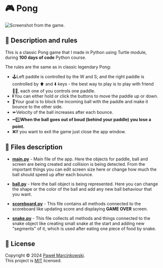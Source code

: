 # 🎮 Pong
![Screenshot from the game.](https://github.com/Pawelo112/Pong/assets/121107616/608fcbc5-12d2-4bb7-8388-ff69568b2c20)

## 📖 Description and rules
This is a classic Pong game that I made in Python using Turtle module, during **100 days of code** Python course.

The rules are the same as in classic legendary Pong:
+ 🕹️Left paddle is controlled by the W and S; and the right paddle is controlled by ⬆️ and ⬇️ keys - the best way to play is to play with friend🙋‍♂️, each one of you controls one paddle.
+ ⏬You can either hold or click the buttons to move the paddle up or down.
+ 🏅Your goal is to block the incoming ball with the paddle and make it bounce to the other side.
+ ⏩Velocity of the ball increases after each bounce.
+ ➖1️⃣**When the ball goes out of boud (behind your paddle) you lose a point.**
+ ❌If you want to exit the game just close the app window.

## 📁 Files description
+ **[main.py](https://github.com/Pawelo112/Pong/blob/main/main.py)** - Main file of the app. Here the objects for paddle, ball and screen are being created and collision is being detected. From the important things you can edit screen size here or change how much the ball should speed up after each bounce.
  
+ **[ball.py](https://github.com/Pawelo112/Pong/blob/main/ball.py)** - Here the ball object is being represented. Here you can change the shape or the color of the ball and add any new ball behaviour that you want.
  
+ **[scoreboard.py](https://github.com/Pawelo112/Simple-snake-game-in-Python/blob/main/scoreboard.py)** - This file contains all methods connected to the scoreboard like updating score and displaying **GAME OVER** screen.
  
+ **[snake.py](https://github.com/Pawelo112/Simple-snake-game-in-Python/blob/main/snake.py)** - This file collects all methods and things connected to the snake object like creating small snake at the start and adding new "segments" of it, which is used after eating one piece of food by snake.

## 📝 License

Copyright © 2024 [Paweł Marcinkowski](https://github.com/Pawelo112).  
This project is [MIT](https://github.com/Pawelo112/Simple-snake-game-in-Python/blob/main/LICENSE) licensed.
